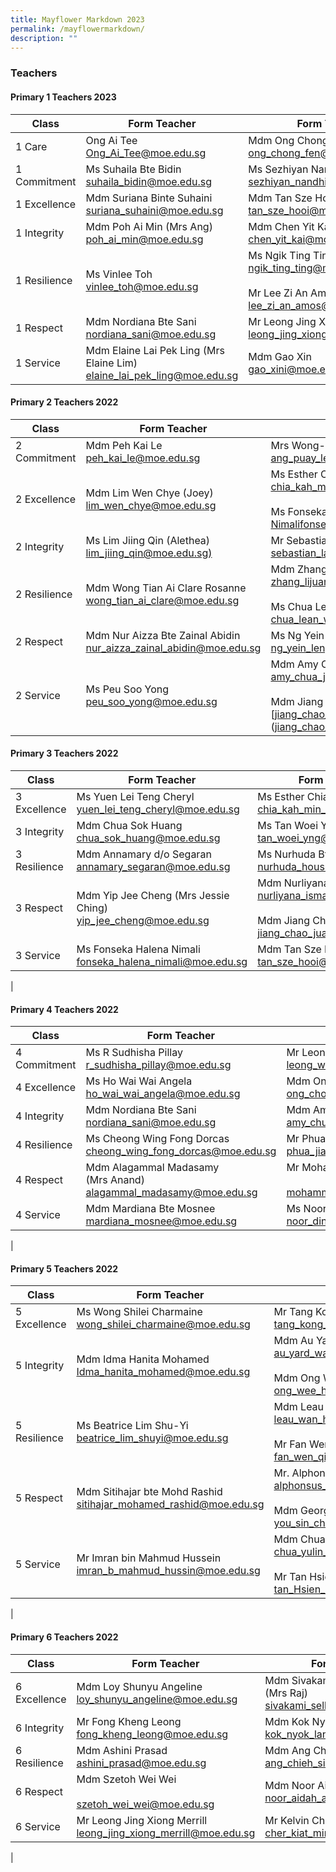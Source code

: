 ```yaml
---
title: Mayflower Markdown 2023
permalink: /mayflowermarkdown/
description: ""
---
```

### **Teachers**
#### **Primary 1 Teachers 2023**

| Class | Form Teacher |  Form Teacher(s) |
|---|---|---|
| 1 Care | Ong Ai Tee<br>[Ong_Ai_Tee@moe.edu.sg](mailto:Ong_Ai_Tee@moe.edu.sg)| Mdm Ong Chong Fen<br>[ong_chong_fen@moe.edu.sg](mailto:ong_chong_fen@moe.edu.sg) <br> |
| 1 Commitment | Ms Suhaila Bte Bidin<br> [suhaila_bidin@moe.edu.sg](mailto:suhaila_bidin@moe.edu.sg) | Ms Sezhiyan Nandhini <br>[sezhiyan_nandhini@moe.edu.sg](mailto:sezhiyan_nandhini@moe.edu.sg) |
| 1 Excellence | Mdm Suriana Binte Suhaini<br>[suriana_suhaini@moe.edu.sg](mailto:suriana_suhaini@moe.edu.sg) | Mdm Tan Sze Hooi<br> [tan_sze_hooi@moe.edu.sg](mailto:tan_sze_hooi@moe.edu.sg) |
| 1 Integrity | Mdm Poh Ai Min (Mrs Ang)<br>[poh_ai_min@moe.edu.sg](mailto:poh_ai_min@moe.edu.sg) | Mdm Chen Yit Kai<br>[chen_yit_kai@moe.edu.sg](mailto:chen_yit_kai@moe.edu.sg) |
| 1 Resilience | Ms Vinlee Toh <br>[vinlee_toh@moe.edu.sg](mailto:vinlee_toh@moe.edu.sg) | Ms Ngik Ting Ting<br> [ngik_ting_ting@moe.edu.sg](mailto:ngik_ting_ting@moe.edu.sg)<br><br>Mr Lee Zi An Amos<br>[lee_zi_an_amos@moe.edu.sg](mailto:lee_zi_an_amos@moe.edu.sg) |
| 1 Respect | Mdm Nordiana Bte Sani <br>[nordiana_sani@moe.edu.sg](mailto:nordiana_sani@moe.edu.sg) | Mr Leong Jing Xiong Merrill<br>[leong_jing_xiong_merrill@moe.edu.sg](leong_jing_xiong_merrill@moe.edu.sg) |
| 1 Service | Mdm Elaine Lai Pek Ling (Mrs Elaine Lim) <br>[elaine_lai_pek_ling@moe.edu.sg](mailto:elaine_lai_pek_ling@moe.edu.sg)| Mdm Gao Xin <br>[gao_xini@moe.edu.sg](mailto:gao_xini@moe.edu.sg) |

#### **Primary 2 Teachers 2022**

| Class | Form Teacher |  Form Teacher(s) |
|---|---|---|
| 2 Commitment | Mdm Peh Kai Le<br>[peh_kai_le@moe.edu.sg](mailto:peh_kai_le@moe.edu.sg) | Mrs Wong-Ang Puay Leng<br>[ang_puay_leng@moe.edu.sg](mailto:ang_puay_leng@moe.edu.sg)|
| 2 Excellence | Mdm Lim Wen Chye (Joey)<br>[lim_wen_chye@moe.edu.sg](mailto:lim_wen_chye@moe.edu.sg)| Ms Esther Chia Kah Min<br>[chia_kah_min_esther@moe.edu.sg](mailto:chia_kah_min_esther@moe.edu.sg)<br><br>Ms Fonseka Halena [Nimalifonseka_halena_nimali@moe.edu.sg](mailto:Nimalifonseka_halena_nimali@moe.edu.sg) |
| 2 Integrity | Ms Lim Jiing Qin (Alethea)<br>[lim_jiing_qin@moe.edu.sg)](mailto:lim_jiing_qin@moe.edu.sg) | Mr Sebastian Lau Kian Yong <br> [sebastian_lau_kian_yong@moe.edu.sg](mailto:sebastian_lau_kian_yong@moe.edu.sg) |
| 2 Resilience | Mdm Wong Tian Ai Clare Rosanne<br>[wong_tian_ai_clare@moe.edu.sg]() | Mdm Zhang Lijuan [zhang_lijuan_a@moe.edu.sg](mailto:zhang_lijuan_a@moe.edu.sg)<br><br>Ms Chua Lean Woon<br>[chua_lean_woon@moe.edu.sg](mailto:chua_lean_woon@moe.edu.sg) |
| 2 Respect | Mdm Nur Aizza Bte Zainal Abidin<br>[nur_aizza_zainal_abidin@moe.edu.sg](mailto:nur_aizza_zainal_abidin@moe.edu.sg)| Ms Ng Yein Leng<br>[ng_yein_leng@moe.edu.sg](mailto:ng_yein_leng@moe.edu.sg) |
| 2 Service | Ms Peu Soo Yong <br>[peu_soo_yong@moe.edu.sg](mailto:peu_soo_yong@moe.edu.sg) | Mdm Amy Chua Jia Xi<br>[amy_chua_jia_xi@moe.edu.sg](mailto:amy_chua_jia_xi@moe.edu.sg) <br><br>Mdm Jiang Chao Juan<br>[jiang_chao_juan@moe.edu.sg](mailto:(jiang_chao_juan@moe.edu.sg)|

#### **Primary 3 Teachers 2022**

| Class | Form Teacher | Form Teacher(s) |
|---|---|---|
| 3 Excellence | Ms Yuen Lei Teng Cheryl<br>[yuen_lei_teng_cheryl@moe.edu.sg](mailto:yuen_lei_teng_cheryl@moe.edu.sg) | Ms Esther Chia Kah Min<br>[chia_kah_min_esther@moe.edu.sg](mailto:chia_kah_min_esther@moe.edu.sg) |
| 3 Integrity | Mdm Chua Sok Huang<br>[chua_sok_huang@moe.edu.sg](mailto:chua_sok_huang@moe.edu.sg) | Ms Tan Woei Yng <br>[tan_woei_yng@moe.edu.sg](mailto:tan_woei_yng@moe.edu.sg) |
| 3 Resilience | Mdm Annamary d/o Segaran<br>[annamary_segaran@moe.edu.sg](mailto:annamary_segaran@moe.edu.sg) | Ms Nurhuda Bte Housman<br>[nurhuda_housman@moe.edu.sg](mailto:nurhuda_housman@moe.edu.sg)<br> |
| 3 Respect  | Mdm Yip Jee Cheng (Mrs Jessie Ching)<br>[yip_jee_cheng@moe.edu.sg](mailto:yip_jee_cheng@moe.edu.sg)<br> | Mdm Nurliyana Bte Ismail <br>[nurliyana_ismail@moe.edu.sg](mailto:nurliyana_ismail@moe.edu.sg)<br><br>Mdm Jiang Chao Juan<br>[jiang_chao_juan@moe.edu.sg](mailto:jiang_chao_juan@moe.edu.sg) |
| 3 Service | Ms Fonseka Halena Nimali<br>[fonseka_halena_nimali@moe.edu.sg](mailto:fonseka_halena_nimali@moe.edu.sg)<br> | Mdm Tan Sze Hooi<br> [tan_sze_hooi@moe.edu.sg](mailto:tan_sze_hooi@moe.edu.sg)
|

#### **Primary 4 Teachers 2022**

| Class | Form Teacher | Form Teacher(s) |
|---|---|---|
| 4 Commitment | Ms R Sudhisha Pillay <br>[r_sudhisha_pillay@moe.edu.sg](mailto:r_sudhisha_pillay@moe.edu.sg)<br> | Mr Leong Wai Phang<br>[leong_wai_phang@moe.edu.sg](mailto:leong_wai_phang@moe.edu.sg)<br> |
| 4 Excellence | Ms Ho Wai Wai Angela<br>[ho_wai_wai_angela@moe.edu.sg](mailto:ho_wai_wai_angela@moe.edu.sg)<br> | Mdm Ong Chong Fen<br>[ong_chong_fen@moe.edu.sg](mailto:ong_chong_fen@moe.edu.sg)<br> |
| 4 Integrity  | Mdm Nordiana Bte Sani <br>[nordiana_sani@moe.edu.sg](mailto:nordiana_sani@moe.edu.sg)<br> | Mdm Amy Chua Jia Xi<br>[amy_chua_jia_xi@moe.edu.sg](mailto:amy_chua_jia_xi@moe.edu.sg)<br> |
| 4 Resilience  | Ms Cheong Wing Fong Dorcas<br> [cheong_wing_fong_dorcas@moe.edu.sg](mailto:cheong_wing_fong_dorcas@moe.edu.sg)<br>  | Mr Phua Jianping Matthew<br>[phua_jianping_matthew@moe.edu.sg](mailto:phua_jianping_matthew@moe.edu.sg)<br>  |
| 4 Respect | Mdm Alagammal Madasamy <br>(Mrs Anand)<br>[alagammal_madasamy@moe.edu.sg](mailto:alagammal_madasamy@moe.edu.sg)<br> | Mr Mohammad Shaifudin<br><br>[mohammad_shaifudin@moe.edu.sg](mailto:mohammad_shaifudin@moe.edu.sg)<br>  |
| 4 Service  | Mdm Mardiana Bte Mosnee <br>[mardiana_mosnee@moe.edu.sg](mailto:mardiana_mosnee@moe.edu.sg)<br> | Ms Noor Dinah bte Mohd Amin<br> [noor_dinah_mohd_amin@moe.edu.sg](mailto:noor_dinah_mohd_amin@moe.edu.sg) |
|

#### **Primary 5 Teachers 2022**

| Class | Form Teacher | Form Teacher(s) |
|---|---|---|
| 5 Excellence | Ms Wong Shilei Charmaine <br>[wong_shilei_charmaine@moe.edu.sg](mailto:wong_shilei_charmaine@moe.edu.sg)<br> | Mr Tang Kong Gin (Mr Benedict Tang)<br>[tang_kong_gin_benedict@moe.edu.sg](mailto:tang_kong_gin_benedict@moe.edu.sg)<br> |
| 5 Integrity | Mdm Idma Hanita Mohamed<br>[Idma_hanita_mohamed@moe.edu.sg](mailto:Idma_hanita_mohamed@moe.edu.sg)  | Mdm Au Yard Wah <br>[au_yard_wah@moe.edu.sg](mailto:au_yard_wah@moe.edu.sg)<br><br>Mdm Ong Wee Hun Lynne<br>[ong_wee_hun_lynne@moe.edu.sg](mailto:ong_wee_hun_lynne@moe.edu.sg)<br> |
| 5 Resilience | Ms Beatrice Lim Shu-Yi<br>[beatrice_lim_shuyi@moe.edu.sg](mailto:beatrice_lim_shuyi@moe.edu.sg) | Mdm Leau Wan Hwee<br>[leau_wan_hwee@moe.edu.sg](mailto:leau_wan_hwee@moe.edu.sg)<br><br>Mr Fan Wen Qi<br>[fan_wen_qi@moe.edu.sg](mailto:fan_wen_qi@moe.edu.sg)<br> |
| 5 Respect | Mdm Sitihajar bte Mohd Rashid<br> [sitihajar_mohamed_rashid@moe.edu.sg](mailto:sitihajar_mohamed_rashid@moe.edu.sg) | Mr. Alphonsus Mahimy Gerard <br>[alphonsus_mahimy@moe.edu.sg](mailto:alphonsus_mahimy@moe.edu.sg)<br><br>Mdm Georgina You Sin Chiat <br>[you_sin_chiat_georgina@moe.edu.sg](mailto:you_sin_chiat_georgina@moe.edu.sg)<br> |
|  5 Service | Mr Imran bin Mahmud Hussein <br>[imran_b_mahmud_hussin@moe.edu.sg](mailto:imran_b_mahmud_hussin@moe.edu.sg) | Mdm Chua Yulin Eileen<br> [chua_yulin_eileen@moe.edu.sg](mailto:chua_yulin_eileen@moe.edu.sg)<br><br>Mr Tan Hsien Yang Brendan<br> [tan_Hsien_Yang_Brendan@moe.edu.sg](mailto:tan_Hsien_Yang_Brendan@moe.edu.sg)<br> |
|

#### **Primary 6 Teachers 2022**

| Class | Form Teacher | Form Teacher(s) |
|---|---|---|
| 6 Excellence | Mdm Loy Shunyu Angeline<br>[loy_shunyu_angeline@moe.edu.sg](mailto:loy_shunyu_angeline@moe.edu.sg)<br> | Mdm Sivakami d/o Sellakumaran (Mrs Raj)<br>[sivakami_sellakumaran@moe.edu.sg](mailto:sivakami_sellakumaran@moe.edu.sg)<br> |
| 6 Integrity | Mr Fong Kheng Leong<br>[fong_kheng_leong@moe.edu.sg](mailto:fong_kheng_leong@moe.edu.sg)<br> | Mdm Kok Nyok Lan<br>[kok_nyok_lan@moe.edu.sg](mailto:kok_nyok_lan@moe.edu.sg)<br> |
| 6 Resilience | Mdm Ashini Prasad<br>[ashini_prasad@moe.edu.sg](mailto:ashini_prasad@moe.edu.sg)<br> | Mdm Ang Chieh Sin Jaselin<br>[ang_chieh_sin_jaselin@moe.edu.sg](mailto:ang_chieh_sin_jaselin@moe.edu.sg)<br> |
| 6 Respect | Mdm Szetoh Wei Wei<br><br> [szetoh_wei_wei@moe.edu.sg](mailto:szetoh_wei_wei@moe.edu.sg)<br> | Mdm Noor Aidah Adam<br>[noor_aidah_adam@moe.edu.sg](mailto:noor_aidah_adam@moe.edu.sg)<br> |
| 6 Service | Mr Leong Jing Xiong Merrill<br>[leong_jing_xiong_merrill@moe.edu.sg](mailto:leong_jing_xiong_merrill@moe.edu.sg)<br> | Mr Kelvin Cher Kiat Min<br>[cher_kiat_min_kelvin@moe.edu.sg](mailto:cher_kiat_min_kelvin@moe.edu.sg) |
|